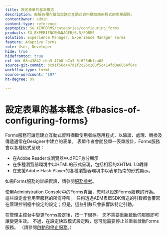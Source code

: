 ```yaml
---
title: 設定表單的基本概念
description: 瞭解各種可幫助您建立互動式資料擷取應用程式的表單服務。
contentOwner: admin
content-type: reference
geptopics: SG_AEMFORMS/categories/configuring_forms
products: SG_EXPERIENCEMANAGER/6.5/FORMS
solution: Experience Manager, Experience Manager Forms
feature: Adaptive Forms
role: User, Developer
hide: true
hidefromtoc: true
exl-id: 68e43842-cba9-47b8-b7a3-6f625dbfca08
source-git-commit: bc91f56d447d1f2c26c160f5c414fd0e6054f84c
workflow-type: tm+mt
source-wordcount: '197'
ht-degree: 0%

---
```


# 設定表單的基本概念 {#basics-of-configuring-forms}

Forms服務可讓您建立互動式資料擷取使用者端應用程式，以驗證、處理、轉換及傳遞通常在Designer中建立的表單。 表單作者會開發單一表單設計，Forms服務會以各種格式呈現：

* 在Adobe Reader或瀏覽器中以PDF身分顯示
* 在多種瀏覽器環境中以HTML的形式呈現，包括相容的XHTML 1.0轉譯
* 在支援Adobe Flash Player的各種瀏覽器環境中以表單指南的形式顯示。

如需Forms服務的詳細資訊，請參閱[服務參考](https://www.adobe.com/go/learn_aemforms_services_63)。

使用Administration Console中的Forms頁面，您可以設定Forms服務的行為。 這些設定會套用至服務的所有呼叫。 任何透過AEM表單SDK傳送的引數都會覆寫在管理控制檯中設定的設定；但是，這些引數只會影響該特定引動。

在管理主控台中變更Forms設定後，按一下儲存。 您不需要重新啟動伺服器即可讓變更生效。 不過，在設定快取模式設定時，您可能需要停止並重新啟動Forms服務。 （請參閱[啟動和停止服務](/help/forms/using/admin-help/starting-stopping-services.md#starting-and-stopping-services)。）

